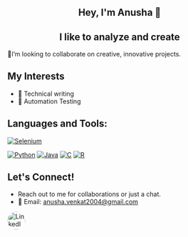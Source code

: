 # <h2 align="center">Hey, I'm Anusha 👋</h2>

<h2 align="center"> I like to analyze and create </h2>

🎨I’m looking to collaborate on creative, innovative projects.

## My Interests
- 📝 Technical writing
- 🤖 Automation Testing 


## Languages and Tools:

[![Selenium](https://img.shields.io/badge/Selenium-43B02A?style=flat-square&logo=selenium&logoColor=white)](https://www.selenium.dev)

[![Python](https://img.shields.io/badge/Python-3776AB?style=flat-square&logo=python&logoColor=white)](https://www.python.org)
[![Java](https://img.shields.io/badge/Java-007396?style=flat-square&logo=java&logoColor=white)](https://www.oracle.com/java/)
[![C](https://img.shields.io/badge/C-00599C?style=flat-square&logo=c&logoColor=white)](https://en.wikipedia.org/wiki/C_(programming_language))
[![R](https://img.shields.io/badge/R-276DC3?style=flat-square&logo=r&logoColor=white)](https://www.r-project.org)



## Let's Connect!
- Reach out to me for collaborations or just a chat.
- 📧 Email: [anusha.venkat2004@gmail.com](mailto:anusha.venkat2004@gmail.com)


<a href="https://www.linkedin.com/in/yourprofile">
    <img src="https://www.linkedin.com/in/anusha-v-077a6827b?utm_source=share&utm_campaign=share_via&utm_content=profile&utm_medium=android_app" alt="LinkedIn" style="height: 40px; width: 40px; border-radius: 50%;">
</a>







